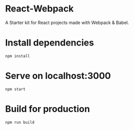 # React-Webpack

A Starter kit for React projects made with Webpack &amp; Babel.

# Install dependencies
`npm install`

# Serve on localhost:3000
`npm start`

# Build for production
`npm run build`
